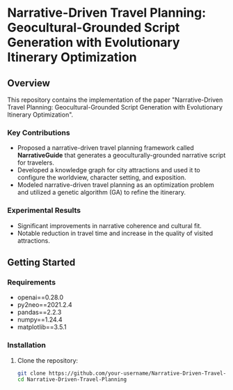 # Narrative-Driven Travel Planning: Geocultural-Grounded Script Generation with Evolutionary Itinerary Optimization

## Overview

This repository contains the implementation  of the paper "Narrative-Driven Travel Planning: Geocultural-Grounded Script Generation with Evolutionary Itinerary Optimization".

### Key Contributions

- Proposed a narrative-driven travel planning framework called **NarrativeGuide** that generates a geoculturally-grounded narrative script for travelers.
- Developed a knowledge graph for city attractions and used it to configure the worldview, character setting, and exposition.
- Modeled narrative-driven travel planning as an optimization problem and utilized a genetic algorithm (GA) to refine the itinerary.

### Experimental Results

- Significant improvements in narrative coherence and cultural fit.
- Notable reduction in travel time and increase in the quality of visited attractions.

## Getting Started

### Requirements

- openai==0.28.0
- py2neo==2021.2.4
- pandas==2.2.3
- numpy==1.24.4
- matplotlib==3.5.1

### Installation

1. Clone the repository:
   ```bash
   git clone https://github.com/your-username/Narrative-Driven-Travel-Planning.git
   cd Narrative-Driven-Travel-Planning
